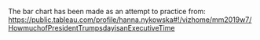 The bar chart has been made as an attempt to practice from: 
https://public.tableau.com/profile/hanna.nykowska#!/vizhome/mm2019w7/HowmuchofPresidentTrumpsdayisanExecutiveTime
